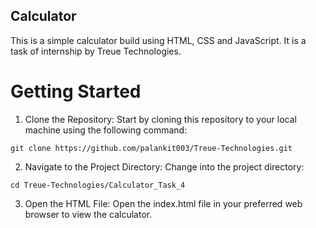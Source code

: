 ## Calculator

This is a simple calculator build using HTML, CSS and JavaScript. It is a task of internship by Treue Technologies.

# Getting Started

1. Clone the Repository: Start by cloning this repository to your local machine using the following command:

```
git clone https://github.com/palankit003/Treue-Technologies.git
```

2. Navigate to the Project Directory: Change into the project directory:

```
cd Treue-Technologies/Calculator_Task_4
```

3. Open the HTML File: Open the index.html file in your preferred web browser to view the calculator.
